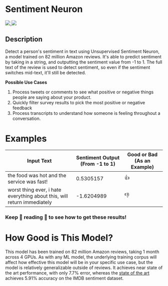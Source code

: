 # Sentiment Neuron

<a href='https://modeldepot.io/afowler/sentiment-neuron/overview'> 
  <img src='https://img.shields.io/badge/ModelDepot-Pre--trained_Model-3d9aff.svg'/>
</a>
 
 <a href='https://modeldepot.io/afowler/sentiment-neuron/overview'> 
  <img src='https://img.shields.io/badge/Downloads-194-green.svg'/>
 </a>

## Description
Detect a person's sentiment in text using Unsupervised Sentiment Neuron, a model trained on 82 million Amazon reviews. It's able to predict sentiment by taking in a string, and outputting the sentiment value from -1 to 1. The full text of the review is used to detect sentiment, so even if the sentiment switches mid-text, it'll still be detected.

**Possible Use Cases**
1. Process tweets or comments to see what positive or negative things people are saying about your product.
2. Quickly filter survey results to pick the most positive or negative feedback
3. Process transcripts to understand how someone is feeling throughout a conversation.

# Examples

Input Text | Sentiment Output (From -1 to 1) | Good or Bad (As an Example) |
--- |   --- | --- |
the food was hot and the service was fast! | 0.5305157 | 👍 |
worst thing ever, i hate everything about this, will return immediately | -1.6204989 | 👎 |

### Keep 👀 reading 👀 to see how to get these results!

# How Good is This Model?

This model has been trained on 82 million Amazon reviews, taking 1 month across 4 GPUs. As with any ML model, the underlying training corpus will affect how effective this model will be in your specific use case, but the model is relatively generalizable outside of reviews. It achieves near state of the art performance, with only 7.7% error, whereas the [state of the art](https://arxiv.org/abs/1605.07725) achieves 5.91% accuracy on the IMDB sentiment dataset.
